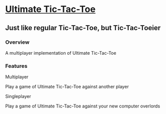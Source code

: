[Ultimate Tic-Tac-Toe](https://github.com/paulzs/ut3)
====================================================
Just like regular Tic-Tac-Toe, but Tic-Tac-Toeier
------------------------------------------------

### Overview
A multiplayer implementation of Ultimate Tic-Tac-Toe

### Features

Multiplayer

Play a game of Ultimate Tic-Tac-Toe against another player

Singleplayer

Play a game of Ultimate Tic-Tac-Toe against your new computer overlords
